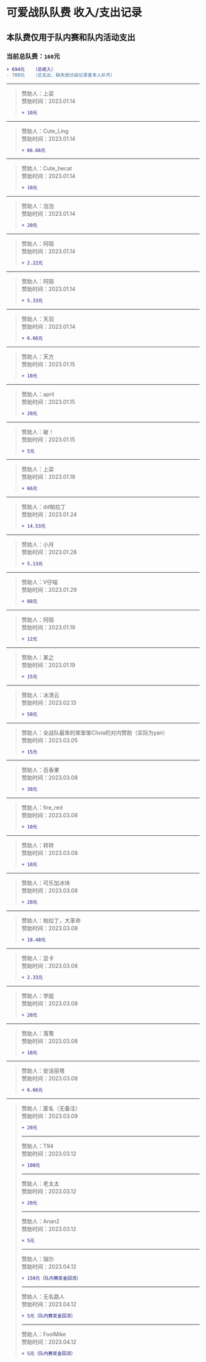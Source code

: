 # 可爱战队队费 收入/支出记录  
## 本队费仅用于队内赛和队内活动支出  
### 当前总队费：`160`元  
```diff
+ 694元   （总收入）
- 700元   （总支出，缺失部分由记录者本人补齐）
```
______
> 赞助人：上梁  
> 赞助时间：2023.01.14  
> ```diff
> + 10元
> ```
______
> 赞助人：Cute_Ling  
> 赞助时间：2023.01.14  
> ```diff
> + 66.66元
> ```
______
> 赞助人：Cute_hecat  
> 赞助时间：2023.01.14  
> ```diff
> + 10元
> ```
______
> 赞助人：泡泡  
> 赞助时间：2023.01.14  
> ```diff
> + 20元
> ```
______
> 赞助人：阿陌  
> 赞助时间：2023.01.14  
> ```diff
> + 2.22元
> ```
______
> 赞助人：阿陌  
> 赞助时间：2023.01.14  
> ```diff
> + 5.33元
> ```
______
> 赞助人：天羽  
> 赞助时间：2023.01.14  
> ```diff
> + 6.66元
> ```
______
> 赞助人：天方  
> 赞助时间：2023.01.15  
> ```diff
> + 10元
> ```
______
> 赞助人：april  
> 赞助时间：2023.01.15  
> ```diff
> + 20元
> ```  
______
> 赞助人：破！  
> 赞助时间：2023.01.15  
> ```diff
> + 5元
> ```  
______
> 赞助人：上梁  
> 赞助时间：2023.01.18  
> ```diff
> + 66元
> ```
______
> 赞助人：dd帕拉丁  
> 赞助时间：2023.01.24  
> ```diff
> + 14.53元
> ```  
______
> 赞助人：小月  
> 赞助时间：2023.01.28  
> ```diff
> + 5.13元
> ```  
______
> 赞助人：V仔喵  
> 赞助时间：2023.01.29  
> ```diff
> + 88元
> ```  
______
> 赞助人：阿陌  
> 赞助时间：2023.01.19  
> ```diff
> + 12元
> ```
______
> 赞助人：某之  
> 赞助时间：2023.01.19  
> ```diff
> + 15元
> ```
______
> 赞助人：冰清云  
> 赞助时间：2023.02.13  
> ```diff
> + 50元
> ```
______
> 赞助人：全战队最笨的笨笨笨Clivia的对内赞助（实际为yan）  
> 赞助时间：2023.03.05  
> ```diff
> + 15元
> ```
______
> 赞助人：百香果  
> 赞助时间：2023.03.08  
> ```diff
> + 30元
> ```
______
> 赞助人：fire_red  
> 赞助时间：2023.03.08  
> ```diff
> + 10元
> ```
______
> 赞助人：转转  
> 赞助时间：2023.03.08  
> ```diff
> + 10元
> ```
______
> 赞助人：可乐加冰块  
> 赞助时间：2023.03.08  
> ```diff
> + 20元
> ```
______
> 赞助人：帕拉丁，大革命  
> 赞助时间：2023.03.08  
> ```diff
> + 18.48元
> ```
______
> 赞助人：显卡  
> 赞助时间：2023.03.08  
> ```diff
> + 2.33元
> ```
______
> 赞助人：学姐  
> 赞助时间：2023.03.08  
> ```diff
> + 20元
> ```
______
> 赞助人：落鹜  
> 赞助时间：2023.03.08  
> ```diff
> + 10元
> ```
______
> 赞助人：安洁丽塔  
> 赞助时间：2023.03.08  
> ```diff
> + 6.66元
> ```
______
> 赞助人：匿名（无备注）  
> 赞助时间：2023.03.09  
> ```diff
> + 20元
> ```
> ______
> 赞助人：T94  
> 赞助时间：2023.03.12  
> ```diff
> + 100元
> ```
> ______
> 赞助人：老太太  
> 赞助时间：2023.03.12  
> ```diff
> + 20元
> ```
> ______
> 赞助人：Anan2  
> 赞助时间：2023.03.12  
> ```diff
> + 5元
> ```
> ______
> 赞助人：瑞尔  
> 赞助时间：2023.04.12  
> ```diff
> + 150元（队内赛奖金回流）
> ```
> ______
> 赞助人：无名路人  
> 赞助时间：2023.04.12  
> ```diff
> + 5元（队内赛奖金回流）
> ```
> ______
> 赞助人：FoolMike  
> 赞助时间：2023.04.12  
> ```diff
> + 5元（队内赛奖金回流）
> ```
